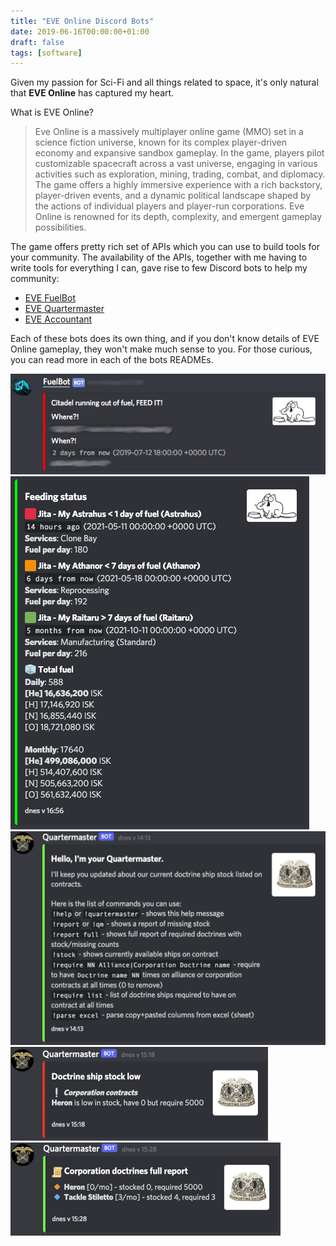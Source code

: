 ```yaml
---
title: "EVE Online Discord Bots"
date: 2019-06-16T00:00:00+01:00
draft: false
tags: [software]
---
```

Given my passion for Sci-Fi and all things related to space, it's only natural that **EVE Online** has captured my heart.

What is EVE Online?
> Eve Online is a massively multiplayer online game (MMO) set in a science fiction universe, known for its complex player-driven economy and expansive sandbox gameplay. In the game, players pilot customizable spacecraft across a vast universe, engaging in various activities such as exploration, mining, trading, combat, and diplomacy. The game offers a highly immersive experience with a rich backstory, player-driven events, and a dynamic political landscape shaped by the actions of individual players and player-run corporations. Eve Online is renowned for its depth, complexity, and emergent gameplay possibilities.

The game offers pretty rich set of APIs which you can use to build tools for your community. The availability of the APIs, together with me having to write tools for everything I can, gave rise to few Discord bots to help my community:
- [EVE FuelBot](https://github.com/lunemec/eve-fuelbot)
- [EVE Quartermaster](https://github.com/lunemec/eve-quartermaster)
- [EVE Accountant](https://github.com/lunemec/eve-accountant)

Each of these bots does its own thing, and if you don't know details of EVE Online gameplay, they won't make much sense to you. For those curious, you can read more in each of the bots READMEs.

![Missing fuel notification image](fuel_notification.jpg)  
![Fuel details image](fuel_command.png)  
![Quartermaster description](quartermaster_help.png)  
![Quartermaster report small](quartermaster_report_small.png)  
![Quartermaster report full](quartermaster_report_full.png)
